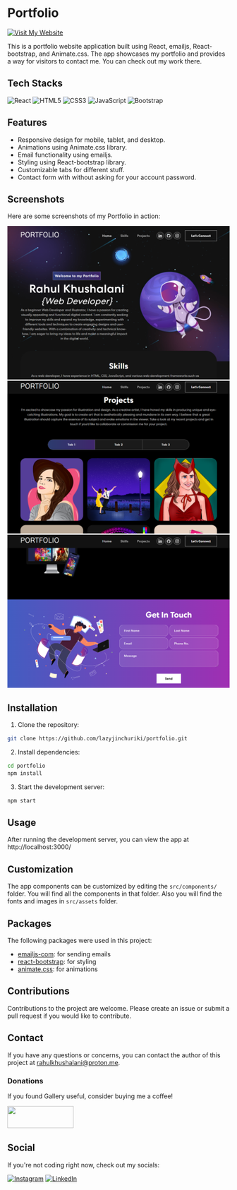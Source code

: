 # Portfolio
[![Visit My Website](https://img.shields.io/badge/Visit%20My-Website-blue?style=for-the-badge&logo=arrow-right&logoColor=white)](https://lazyjinchuriki.github.io/portfolio/)

This is a portfolio website application built using React, emailjs, React-bootstrap, and Animate.css. The app showcases my portfolio and provides a way for visitors to contact me. You can check out my work there.

## Tech Stacks

![React](https://img.shields.io/badge/-React-61DAFB?style=for-the-badge&logo=react&logoColor=white) ![HTML5](https://img.shields.io/badge/-HTML5-E34F26?style=for-the-badge&logo=html5&logoColor=white) ![CSS3](https://img.shields.io/badge/-CSS3-1572B6?style=for-the-badge&logo=css3&logoColor=white) ![JavaScript](https://img.shields.io/badge/-JavaScript-F7DF1E?style=for-the-badge&logo=javascript&logoColor=black) ![Bootstrap](https://img.shields.io/badge/-Bootstrap-7952B3?style=for-the-badge&logo=bootstrap&logoColor=white)
## Features

- Responsive design for mobile, tablet, and desktop.
- Animations using Animate.css library.
- Email functionality using emailjs.
- Styling using React-bootstrap library.
- Customizable tabs for different stuff.
- Contact form with without asking for your account password.

## Screenshots
Here are some screenshots of my Portfolio in action:

![Banner screenshot](/screenshots/banner.png "Banner")
![Projects screenshot](/screenshots/projects.png "Projects")
![Contact screenshot](/screenshots/contact.png "Contact")


## Installation

1. Clone the repository:

```bash
git clone https://github.com/lazyjinchuriki/portfolio.git
```

2. Install dependencies:

```bash
cd portfolio
npm install
```

3. Start the development server:

```bash
npm start
```

## Usage

After running the development server, you can view the app at http://localhost:3000/

## Customization

The app components can be customized by editing the `src/components/` folder. You will find all the components in that folder.
Also you will find the fonts and images in `src/assets` folder.

## Packages

The following packages were used in this project:

- [emailjs-com](https://www.npmjs.com/package/emailjs-com): for sending emails
- [react-bootstrap](https://react-bootstrap.github.io/): for styling
- [animate.css](https://animate.style/): for animations

## Contributions

Contributions to the project are welcome. Please create an issue or submit a pull request if you would like to contribute.

## Contact

If you have any questions or concerns, you can contact the author of this project at [rahulkhushalani@proton.me](mailto:rahulkhushalani@proton.me).

### Donations

If you found Gallery useful, consider buying me a coffee!

<a href="https://www.buymeacoffee.com/lazyjinchuriki">
  <img src="https://www.buymeacoffee.com/assets/img/guidelines/download-assets-sm-1.svg" width="150" height="50">
</a>

## Social

If you're not coding right now, check out my socials:

[![Instagram](https://img.shields.io/badge/Instagram-%40amundaneguy-E4405F?style=for-the-badge&logo=instagram&logoColor=white)](https://www.instagram.com/amundaneguy/)
[![LinkedIn](https://img.shields.io/badge/LinkedIn-Rahul%20Khushalani-0077B5?style=for-the-badge&logo=linkedin&logoColor=white)](https://www.linkedin.com/in/rahul-khushalani-77ab21201/)
